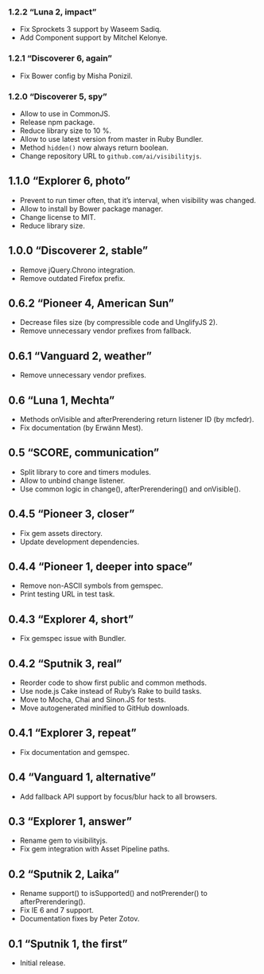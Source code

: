 ### 1.2.2 “Luna 2, impact”
* Fix Sprockets 3 support by Waseem Sadiq.
* Add Component support by Mitchel Kelonye.

### 1.2.1 “Discoverer 6, again”
* Fix Bower config by Misha Ponizil.

### 1.2.0 “Discoverer 5, spy”
* Allow to use in CommonJS.
* Release npm package.
* Reduce library size to 10 %.
* Allow to use latest version from master in Ruby Bundler.
* Method `hidden()` now always return boolean.
* Change repository URL to `github.com/ai/visibilityjs`.

## 1.1.0 “Explorer 6, photo”
* Prevent to run timer often, that it’s interval, when visibility was changed.
* Allow to install by Bower package manager.
* Change license to MIT.
* Reduce library size.

## 1.0.0 “Discoverer 2, stable”
* Remove jQuery.Chrono integration.
* Remove outdated Firefox prefix.

## 0.6.2 “Pioneer 4, American Sun”
* Decrease files size (by compressible code and UnglifyJS 2).
* Remove unnecessary vendor prefixes from fallback.

## 0.6.1 “Vanguard 2, weather”
* Remove unnecessary vendor prefixes.

## 0.6 “Luna 1, Mechta”
* Methods onVisible and afterPrerendering return listener ID (by mcfedr).
* Fix documentation (by Erwänn Mest).

## 0.5 “SCORE, communication”
* Split library to core and timers modules.
* Allow to unbind change listener.
* Use common logic in change(), afterPrerendering() and onVisible().

## 0.4.5 “Pioneer 3, closer”
* Fix gem assets directory.
* Update development dependencies.

## 0.4.4 “Pioneer 1, deeper into space”
* Remove non-ASCII symbols from gemspec.
* Print testing URL in test task.

## 0.4.3 “Explorer 4, short”
* Fix gemspec issue with Bundler.

## 0.4.2 “Sputnik 3, real”
* Reorder code to show first public and common methods.
* Use node.js Cake instead of Ruby’s Rake to build tasks.
* Move to Mocha, Chai and Sinon.JS for tests.
* Move autogenerated minified to GitHub downloads.

## 0.4.1 “Explorer 3, repeat”
* Fix documentation and gemspec.

## 0.4 “Vanguard 1, alternative”
* Add fallback API support by focus/blur hack to all browsers.

## 0.3 “Explorer 1, answer”
* Rename gem to visibilityjs.
* Fix gem integration with Asset Pipeline paths.

## 0.2 “Sputnik 2, Laika”
* Rename support() to isSupported() and notPrerender() to afterPrerendering().
* Fix IE 6 and 7 support.
* Documentation fixes by Peter Zotov.

## 0.1 “Sputnik 1, the first”
* Initial release.
